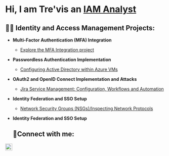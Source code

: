 <h1>Hi, I am Tre'vis an <a href="https://linkedin.com/in/trevisdean"> IAM Analyst </a></h1>

<h2>👨‍💻 Identity and Access Management Projects:</h2>

- <b>Multi-Factor Authentication (MFA) Integration</b>
  - [Explore the MFA Integration project](/MFA-Integration/README.md)
    
- <b>Passwordless Authentication Implementation</b>
  - [Configuring Active Directory within Azure VMs](https://github.com/TechwTre/configure-ad)
- <b>OAuth2 and OpenID Connect Implementation and Attacks</b>
  - [Jira Service Management: Configuration, Workflows and Automation](https://github.com/TechwTre/jira-configuration)
- <b>Identity Federation and SSO Setup</b>
  - [Network Security Groups (NSGs)/Inspecting Network Protocols](https://github.com/TechwTre/Azure-network-protocols)
- <b>Identity Federation and SSO Setup</b><h2>🤳Connect with me:</h2>

[<img align="left" alt="Josh | LinkedIn" width="22px" src="https://cdn.jsdelivr.net/npm/simple-icons@v3/icons/linkedin.svg" />][linkedin]

[linkedin]: https://linkedin.com/in/trevisdean/
